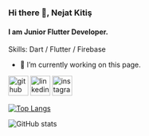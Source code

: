 ### Hi there 👋, Nejat Kitiş
#### I am Junior Flutter Developer.

Skills: Dart / Flutter / Firebase

- 🔭 I’m currently working on this page. 


[<img src='https://cdn.jsdelivr.net/npm/simple-icons@3.0.1/icons/github.svg' alt='github' height='40'>](https://github.com/kitisnejat)  [<img src='https://cdn.jsdelivr.net/npm/simple-icons@3.0.1/icons/linkedin.svg' alt='linkedin' height='40'>](https://www.linkedin.com/in/nejatkitis/)  [<img src='https://cdn.jsdelivr.net/npm/simple-icons@3.0.1/icons/instagram.svg' alt='instagram' height='40'>](https://www.instagram.com/nejatkitis/)  

[![Top Langs](https://github-readme-stats.vercel.app/api/top-langs/?username=kitisnejat)](https://github.com/anuraghazra/github-readme-stats)

![GitHub stats](https://github-readme-stats.vercel.app/api?username=kitisnejat&show_icons=true&count_private=true)  

